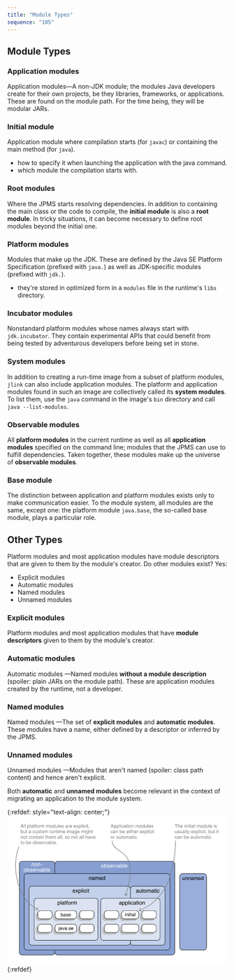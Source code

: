 ```yaml
---
title: "Module Types"
sequence: "105"
---
```


## Module Types

### Application modules

Application modules—A non-JDK module;
the modules Java developers create for their own projects, be they libraries, frameworks, or applications.
These are found on the module path. For the time being, they will be modular JARs.

### Initial module

Application module where compilation starts (for `javac`) or containing the main method (for `java`).

- how to specify it when launching the application with the java command.
- which module the compilation starts with.

### Root modules

Where the JPMS starts resolving dependencies.
In addition to containing the main class or the code to compile,
the **initial module** is also a **root module**.
In tricky situations, it can become necessary to define root modules beyond the initial one.

### Platform modules

Modules that make up the JDK.
These are defined by the Java SE Platform Specification (prefixed with `java.`)
as well as JDK-specific modules (prefixed with `jdk.`).

- they're stored in optimized form in a `modules` file in the runtime's `libs` directory.

### Incubator modules

Nonstandard platform modules whose names always start with `jdk.incubator`.
They contain experimental APIs
that could benefit from being tested by adventurous developers before being set in stone.

### System modules

In addition to creating a run-time image from a subset of platform modules,
`jlink` can also include application modules.
The platform and application modules found in such an image are collectively called its **system modules**.
To list them, use the `java` command in the image's `bin` directory and call `java --list-modules`.

### Observable modules

All **platform modules** in the current runtime as well as all **application modules** specified on the command line;
modules that the JPMS can use to fulfill dependencies.
Taken together, these modules make up the universe of **observable modules**.

### Base module

The distinction between application and platform modules exists only to make communication easier.
To the module system, all modules are the same, except one: the platform module `java.base`,
the so-called base module, plays a particular role.

## Other Types

Platform modules and most application modules have module descriptors that are given to them by the module's creator.
Do other modules exist? Yes:

- Explicit modules
- Automatic modules
- Named modules
- Unnamed modules

### Explicit modules

Platform modules and most application modules that have **module descriptors** given to them by the module's creator.

### Automatic modules

Automatic modules —Named modules **without a module description**
(spoiler: plain JARs on the module path).
These are application modules created by the runtime, not a developer.

### Named modules

Named modules —The set of **explicit modules** and **automatic modules**.
These modules have a name, either defined by a descriptor or inferred by the JPMS.

### Unnamed modules

Unnamed modules —Modules that aren't named (spoiler: class path content) and hence aren't explicit.

Both **automatic** and **unnamed modules** become relevant in the context of
migrating an application to the module system.

{:refdef: style="text-align: center;"}
![](/assets/images/java/module/module-types.png)
{:refdef}




